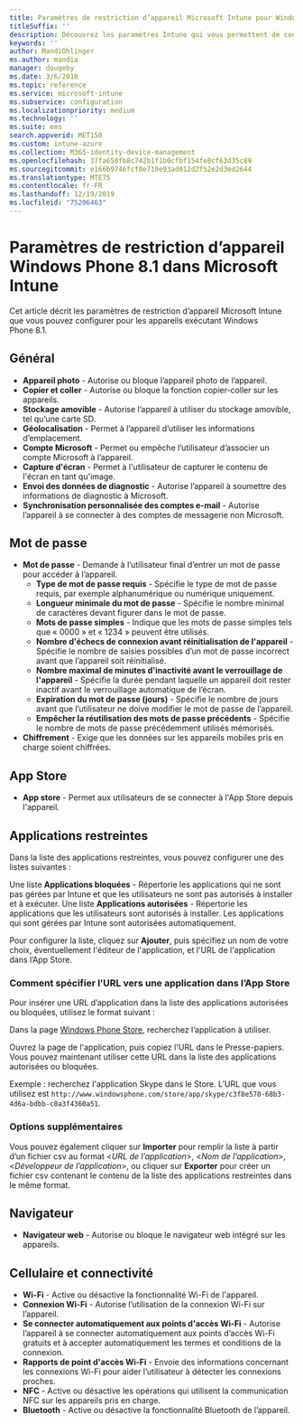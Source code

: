 ```yaml
---
title: Paramètres de restriction d’appareil Microsoft Intune pour Windows Phone 8.1
titleSuffix: ''
description: Découvrez les paramètres Intune qui vous permettent de contrôler les paramètres et les fonctionnalités des appareils exécutant Windows Phone 8.1.
keywords: ''
author: MandiOhlinger
ms.author: mandia
manager: dougeby
ms.date: 3/6/2018
ms.topic: reference
ms.service: microsoft-intune
ms.subservice: configuration
ms.localizationpriority: medium
ms.technology: ''
ms.suite: ems
search.appverid: MET150
ms.custom: intune-azure
ms.collection: M365-identity-device-management
ms.openlocfilehash: 37fa650fb8c742b1f1b0cfbf154fe8cf63d35c89
ms.sourcegitcommit: e166b9746fcf0e710e93ad012d2f52e2d3ed2644
ms.translationtype: MTE75
ms.contentlocale: fr-FR
ms.lasthandoff: 12/19/2019
ms.locfileid: "75206463"
---
```

# <a name="microsoft-intune-windows-phone-81-device-restriction-settings"></a>Paramètres de restriction d’appareil Windows Phone 8.1 dans Microsoft Intune



Cet article décrit les paramètres de restriction d’appareil Microsoft Intune que vous pouvez configurer pour les appareils exécutant Windows Phone 8.1.


## <a name="general"></a>Général

- **Appareil photo** - Autorise ou bloque l’appareil photo de l’appareil.
- **Copier et coller** - Autorise ou bloque la fonction copier-coller sur les appareils.
- **Stockage amovible** - Autorise l’appareil à utiliser du stockage amovible, tel qu’une carte SD.
- **Géolocalisation** - Permet à l’appareil d’utiliser les informations d’emplacement.
- **Compte Microsoft** - Permet ou empêche l’utilisateur d’associer un compte Microsoft à l’appareil.
- **Capture d'écran** - Permet à l'utilisateur de capturer le contenu de l'écran en tant qu'image.
- **Envoi des données de diagnostic** - Autorise l’appareil à soumettre des informations de diagnostic à Microsoft.
- **Synchronisation personnalisée des comptes e-mail** - Autorise l’appareil à se connecter à des comptes de messagerie non Microsoft.

## <a name="password"></a>Mot de passe

- **Mot de passe** - Demande à l’utilisateur final d’entrer un mot de passe pour accéder à l’appareil.
  - **Type de mot de passe requis** - Spécifie le type de mot de passe requis, par exemple alphanumérique ou numérique uniquement.
  - **Longueur minimale du mot de passe** - Spécifie le nombre minimal de caractères devant figurer dans le mot de passe.
  - **Mots de passe simples** - Indique que les mots de passe simples tels que « 0000 » et « 1234 » peuvent être utilisés.
  - **Nombre d'échecs de connexion avant réinitialisation de l'appareil** - Spécifie le nombre de saisies possibles d’un mot de passe incorrect avant que l’appareil soit réinitialisé.
  - **Nombre maximal de minutes d'inactivité avant le verrouillage de l'appareil** - Spécifie la durée pendant laquelle un appareil doit rester inactif avant le verrouillage automatique de l’écran.
  - **Expiration du mot de passe (jours)** - Spécifie le nombre de jours avant que l’utilisateur ne doive modifier le mot de passe de l’appareil.
  - **Empêcher la réutilisation des mots de passe précédents** - Spécifie le nombre de mots de passe précédemment utilisés mémorisés.
- **Chiffrement** - Exige que les données sur les appareils mobiles pris en charge soient chiffrées.

## <a name="app-store"></a>App Store

- **App store** - Permet aux utilisateurs de se connecter à l'App Store depuis l'appareil.

## <a name="restricted-apps"></a>Applications restreintes

Dans la liste des applications restreintes, vous pouvez configurer une des listes suivantes :

Une liste **Applications bloquées** - Répertorie les applications qui ne sont pas gérées par Intune et que les utilisateurs ne sont pas autorisés à installer et à exécuter.
Une liste **Applications autorisées** - Répertorie les applications que les utilisateurs sont autorisés à installer. Les applications qui sont gérées par Intune sont autorisées automatiquement.

Pour configurer la liste, cliquez sur **Ajouter**, puis spécifiez un nom de votre choix, éventuellement l'éditeur de l'application, et l'URL de l'application dans l’App Store.

### <a name="how-to-specify-the-url-to-an-app-in-the-store"></a>Comment spécifier l’URL vers une application dans l’App Store

Pour insérer une URL d’application dans la liste des applications autorisées ou bloquées, utilisez le format suivant :

Dans la page [Windows Phone Store](https://www.microsoft.com/store/apps/windows-phone), recherchez l’application à utiliser.

Ouvrez la page de l'application, puis copiez l'URL dans le Presse-papiers. Vous pouvez maintenant utiliser cette URL dans la liste des applications autorisées ou bloquées.

Exemple : recherchez l'application Skype dans le Store. L’URL que vous utilisez est `http://www.windowsphone.com/store/app/skype/c3f8e570-68b3-4d6a-bdbb-c0a3f4360a51`.



### <a name="additional-options"></a>Options supplémentaires

Vous pouvez également cliquer sur **Importer** pour remplir la liste à partir d’un fichier csv au format <*URL de l’application*>, <*Nom de l’application*>, <*Développeur de l’application*>, ou cliquer sur **Exporter** pour créer un fichier csv contenant le contenu de la liste des applications restreintes dans le même format.


## <a name="browser"></a>Navigateur

- **Navigateur web** - Autorise ou bloque le navigateur web intégré sur les appareils.

## <a name="cellular-and-connectivity"></a>Cellulaire et connectivité

- **Wi-Fi** - Active ou désactive la fonctionnalité Wi-Fi de l'appareil.
- **Connexion Wi-Fi** - Autorise l’utilisation de la connexion Wi-Fi sur l’appareil.
- **Se connecter automatiquement aux points d'accès Wi-Fi** - Autorise l’appareil à se connecter automatiquement aux points d’accès Wi-Fi gratuits et à accepter automatiquement les termes et conditions de la connexion.
- **Rapports de point d'accès Wi-Fi** - Envoie des informations concernant les connexions Wi-Fi pour aider l’utilisateur à détecter les connexions proches.
- **NFC** - Active ou désactive les opérations qui utilisent la communication NFC sur les appareils pris en charge.
- **Bluetooth** - Active ou désactive la fonctionnalité Bluetooth de l’appareil.
